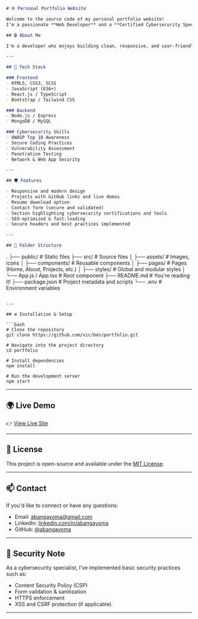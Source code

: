 
```markdown
# 🌐 Personal Portfolio Website

Welcome to the source code of my personal portfolio website!  
I’m a passionate **Web Developer** and a **Certified Cybersecurity Specialist**, and this site showcases my skills, projects, certifications, and a little about who I am.

## 🔒 About Me

I'm a developer who enjoys building clean, responsive, and user-friendly web applications with a focus on performance and security. With a strong foundation in both **frontend/backend development** and **cybersecurity best practices**, I create websites that are not only functional and beautiful but also secure.

---

## 🚀 Tech Stack

### Frontend
- HTML5, CSS3, SCSS
- JavaScript (ES6+)
- React.js / TypeScript 
- Bootstrap / Tailwind CSS 

### Backend
- Node.js / Express 
- MongoDB / MySQL 

### Cybersecurity Skills
- OWASP Top 10 Awareness
- Secure Coding Practices
- Vulnerability Assessment
- Penetration Testing
- Network & Web App Security

---

## 🛡️ Features

- Responsive and modern design
- Projects with GitHub links and live demos
- Resume download option
- Contact form (secure and validated)
- Section highlighting cybersecurity certifications and tools
- SEO-optimized & fast-loading
- Secure headers and best practices implemented

---

## 📁 Folder Structure

```

.
├── public/                # Static files
├── src/                   # Source files
│   ├── assets/            # Images, icons
│   ├── components/        # Reusable components
│   ├── pages/             # Pages (Home, About, Projects, etc.)
│   ├── styles/            # Global and modular styles
│   └── App.js / App.tsx   # Root component
├── README.md              # You're reading it!
├── package.json           # Project metadata and scripts
└── .env                   # Environment variables

````

---

## ⚙️ Installation & Setup

```bash
# Clone the repository
git clone https://github.com/vic/ben/portfolio.git

# Navigate into the project directory
cd portfolio

# Install dependencies
npm install

# Run the development server
npm start
````

---

## 🌍 Live Demo

👉 [View Live Site](https://vercel.app.devfinders)

---

## 📜 License

This project is open-source and available under the [MIT License](LICENSE).

---

## 📫 Contact

If you'd like to connect or have any questions:

* Email: [abangayoma@gmail.com](mailto:abangayoma@gmail.com)
* LinkedIn: [linkedin.com/in/abangayoma](https://linkedin.com/in/abangayoma)
* GitHub: [@abangayoma](https://github.com/abangayoma)

---

## 🔐 Security Note

As a cybersecurity specialist, I’ve implemented basic security practices such as:

* Content Security Policy (CSP)
* Form validation & sanitization
* HTTPS enforcement
* XSS and CSRF protection (if applicable)

---

```
